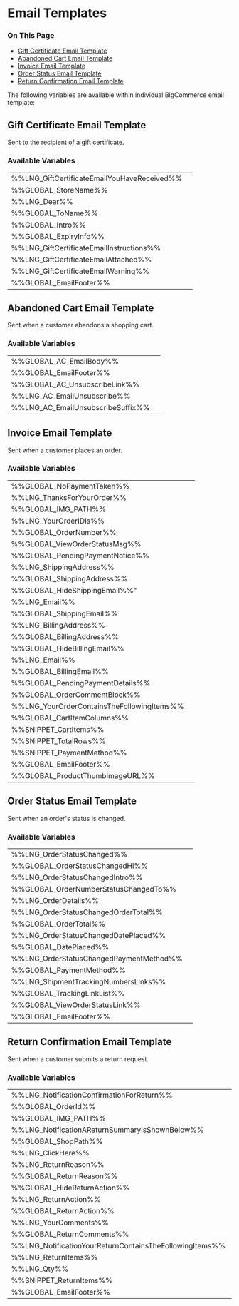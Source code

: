 <h1>Email Templates</h1>
<div class="otp" id="no-index">
	<h3>On This Page</h3>
	<ul>
		<li><a href="#gift-certificate-email-template">Gift Certificate Email Template</a></li>
		<li><a href="#abandoned-cart-email-template">Abandoned Cart Email Template</a></li>
    <li><a href="#invoice-email-template">Invoice Email Template</a></li>
    <li><a href="#order-status-email-template">Order Status Email Template</a></li>
    <li><a href="#return-confirmation-email-template">Return Confirmation Email Template</a></li>
		</ul>
</div>

The following variables are available within individual BigCommerce email template:



<a href='#gift-certificate-email-template' aria-hidden='true' class='block-anchor'  id='gift-certificate-email-template'><i aria-hidden='true' class='linkify icon'></i></a>

## Gift Certificate Email Template 

Sent to the recipient of a gift certificate.

### Available Variables 
|||
|---|---|
| %%LNG_GiftCertificateEmailYouHaveReceived%%
| %%GLOBAL_StoreName%%
| %%LNG_Dear%%
| %%GLOBAL_ToName%%
| %%GLOBAL_Intro%%
| %%GLOBAL_ExpiryInfo%%
| %%LNG_GiftCertificateEmailInstructions%%
| %%LNG_GiftCertificateEmailAttached%%
| %%LNG_GiftCertificateEmailWarning%%
| %%GLOBAL_EmailFooter%%



<a href='#abandoned-cart-email-template' aria-hidden='true' class='block-anchor'  id='abandoned-cart-email-template'><i aria-hidden='true' class='linkify icon'></i></a>

## Abandoned Cart Email Template 

Sent when a customer abandons a shopping cart.

### Available Variables 
|||
|---|---|
| %%GLOBAL_AC_EmailBody%%
| %%GLOBAL_EmailFooter%%
| %%GLOBAL_AC_UnsubscribeLink%%
| %%LNG_AC_EmailUnsubscribe%%
| %%LNG_AC_EmailUnsubscribeSuffix%%



<a href='#invoice-email-template' aria-hidden='true' class='block-anchor'  id='invoice-email-template'><i aria-hidden='true' class='linkify icon'></i></a>

## Invoice Email Template 

Sent when a customer places an order.

### Available Variables 
|||
|---|---|
| %%GLOBAL_NoPaymentTaken%%
| %%LNG_ThanksForYourOrder%%
| %%GLOBAL_IMG_PATH%%
| %%LNG_YourOrderIDIs%%
| %%GLOBAL_OrderNumber%%
| %%GLOBAL_ViewOrderStatusMsg%%
| %%GLOBAL_PendingPaymentNotice%%
| %%LNG_ShippingAddress%%
| %%GLOBAL_ShippingAddress%%</div>
| %%GLOBAL_HideShippingEmail%%"
| %%LNG_Email%%
| %%GLOBAL_ShippingEmail%%
| %%LNG_BillingAddress%%
| %%GLOBAL_BillingAddress%%
| %%GLOBAL_HideBillingEmail%%
| %%LNG_Email%%
| %%GLOBAL_BillingEmail%%
| %%GLOBAL_PendingPaymentDetails%%
| %%GLOBAL_OrderCommentBlock%%
| %%LNG_YourOrderContainsTheFollowingItems%%
| %%GLOBAL_CartItemColumns%%
| %%SNIPPET_CartItems%%
| %%SNIPPET_TotalRows%%
| %%SNIPPET_PaymentMethod%%
| %%GLOBAL_EmailFooter%%
| %%GLOBAL_ProductThumbImageURL%%




<a href='#order-status-email-template' aria-hidden='true' class='block-anchor'  id='order-status-email-template'><i aria-hidden='true' class='linkify icon'></i></a>

## Order Status Email Template 

Sent when an order's status is changed.

### Available Variables 
|||
|---|---|
| %%LNG_OrderStatusChanged%% |
| %%GLOBAL_OrderStatusChangedHi%% |
| %%LNG_OrderStatusChangedIntro%% |
| %%GLOBAL_OrderNumberStatusChangedTo%% |
| %%LNG_OrderDetails%% |
| %%LNG_OrderStatusChangedOrderTotal%% |
| %%GLOBAL_OrderTotal%% |
| %%LNG_OrderStatusChangedDatePlaced%% |
| %%GLOBAL_DatePlaced%% |
| %%LNG_OrderStatusChangedPaymentMethod%% |
| %%GLOBAL_PaymentMethod%% |
| %%LNG_ShipmentTrackingNumbersLinks%% |
| %%GLOBAL_TrackingLinkList%% |
| %%GLOBAL_ViewOrderStatusLink%% |
| %%GLOBAL_EmailFooter%% |



<a href='#return-confirmation-email-template' aria-hidden='true' class='block-anchor'  id='return-confirmation-email-template'><i aria-hidden='true' class='linkify icon'></i></a>

## Return Confirmation Email Template 

Sent when a customer submits a return request.

### Available Variables 
|||
|---|---|
| %%LNG_NotificationConfirmationForReturn%% |
| %%GLOBAL_OrderId%% |
| %%GLOBAL_IMG_PATH%% |
| %%LNG_NotificationAReturnSummaryIsShownBelow%% |
| %%GLOBAL_ShopPath%% |
| %%LNG_ClickHere%% |
| %%LNG_ReturnReason%% |
| %%GLOBAL_ReturnReason%% |
| %%GLOBAL_HideReturnAction%% |
| %%LNG_ReturnAction%% |
| %%GLOBAL_ReturnAction%% |
| %%LNG_YourComments%% |
| %%GLOBAL_ReturnComments%% |
| %%LNG_NotificationYourReturnContainsTheFollowingItems%% |
| %%LNG_ReturnItems%% |
| %%LNG_Qty%% |
| %%SNIPPET_ReturnItems%% |
| %%GLOBAL_EmailFooter%% |

